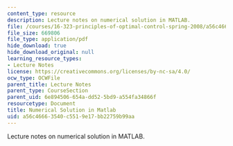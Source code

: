 ```yaml
---
content_type: resource
description: Lecture notes on numerical solution in MATLAB.
file: /courses/16-323-principles-of-optimal-control-spring-2008/a56c46663540c5519e17bb22759b99aa_lec7.pdf
file_size: 669806
file_type: application/pdf
hide_download: true
hide_download_original: null
learning_resource_types:
- Lecture Notes
license: https://creativecommons.org/licenses/by-nc-sa/4.0/
ocw_type: OCWFile
parent_title: Lecture Notes
parent_type: CourseSection
parent_uid: 6e894506-654a-dd52-5bd9-a554fa34866f
resourcetype: Document
title: Numerical Solution in Matlab
uid: a56c4666-3540-c551-9e17-bb22759b99aa
---
```

Lecture notes on numerical solution in MATLAB.